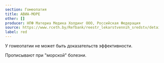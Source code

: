 ```yaml
---
section: Гомеопатия
title: АВИА-МОРЕ
other: []
producer: НПФ Материа Медика Холдинг ООО, Российская Федерация
source: https://www.rceth.by/Refbank/reestr_lekarstvennih_sredstv/details/6323_03_08_13_18
label: red
---
```


У гомеопатии не может быть доказательств эффективности.

Прописывают при "морской" болезни.
